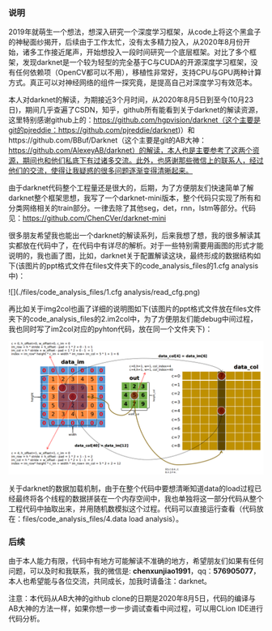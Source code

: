 ### 说明

​		2019年就萌生一个想法，想深入研究一个深度学习框架，从code上将这个黑盒子的神秘面纱揭开，后续由于工作太忙，没有太多精力投入，从2020年8月份开始，诸多工作接近尾声，开始想投入一段时间研究一个底层框架。对比了多个框架，发现darknet是一个较为轻型的完全基于C与CUDA的开源深度学习框架，没有任何依赖项（OpenCV都可以不用），移植性非常好，支持CPU与GPU两种计算方式。真正可以对神经网络的组件一探究竟，是提高自己对深度学习有效范本。

​		本人对darknet的解读，为期接近3个月时间，从2020年8月5日到至今(10月23日)，期间几乎查遍了CSDN，知乎，github所有能看到关于darknet的解读资源，这里特别感谢github上的：https://github.com/hgpvision/darknet（这个主要是git的pjreddie：https://github.com/pjreddie/darknet)）和https://github.com/BBuf/Darknet（这个主要是git的AB大神：https://github.com/AlexeyAB/darknet）的解读，本人也是主要参考了这两个资源，期间也和他们私底下有过诸多交流。此外，也感谢那些微信上的联系人，经过他们的交流，使得让我疑惑的很多问题逐渐变得清晰起来。

​		由于darknet代码整个工程量还是很大的，后期，为了方便朋友们快速简单了解darknet整个框架思想，我写了一个darknet-mini版本，整个代码只实现了所有和分类网络相关的train部分。一律去除了其他seg，det，rnn，lstm等部分。代码见：https://github.com/ChenCVer/darknet-mini

​		很多朋友希望我也能出一个darknet的解读系列，后来我想了想，我的很多解读其实都放在代码中了，在代码中有详尽的解析。对于一些特别需要用画图的形式才能说明的，我也画了图，比如，darknet关于配置解读这块，最终形成的数据结构如下(该图片的ppt格式文件在files文件夹下的code_analysis_files的1.cfg analysis中)：

![](./files/code_analysis_files/1.cfg analysis/read_cfg.png)

再比如关于img2col也画了详细的说明图如下(该图片的ppt格式文件放在files文件夹下的code_analysis_files的2.im2col中，为了方便朋友们能debug中间过程，我也同时写了im2col对应的pyhton代码，放在同一个文件夹下)：

![](./files/code_analysis_files/2.img2col/im2col.png)

关于darknet的数据加载机制，由于在整个代码中要想清晰知道data的load过程已经最终将各个线程的数据拼装在一个内存空间中，我也单独将这一部分代码从整个工程代码中抽取出来，并用随机数模拟这个过程。代码可以直接运行查看（代码放在：files/code_analysis_files/4.data load analysis）。

### 后续

​		由于本人能力有限，代码中有地方可能解读不准确的地方，希望朋友们如果有任何问题，可以及时和我联系，我的微信是: **chenxunjiao1991**，qq：**576905077**，本人也希望能与各位交流，共同成长，加我时请备注：darknet。

注意：本代码从AB大神的github clone的日期是2020年8月5日，代码的编译与AB大神的方法一样，如果你想一步一步调试查看中间过程，可以用CLion  IDE进行代码分析。


